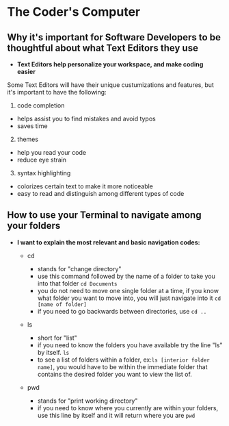 # The Coder's Computer

## Why it's important for Software Developers to be thoughtful about what Text Editors they use 

- **Text Editors help personalize your workspace, and make coding easier**

Some Text Editors will have their unique custumizations and features, but it's important to have the following:
1. code completion 
  - helps assist you to find mistakes and avoid typos
  - saves time
2. themes
  - help you read your code  
  - reduce eye strain
3. syntax highlighting
  - colorizes certain text to make it more noticeable
  - easy to read and distinguish among different types of code
 
 

## How to use your Terminal to navigate among your folders

- **I want to explain the most relevant and basic navigation codes:**
  - cd
    - stands for "change directory"
    - use this command followed by the name of a folder to take you into that folder
    `cd Documents`
    - you do not need to move one single folder at a time, if you know what folder you want to move into, you will just navigate into it
    `cd [name of folder]`
    - if you need to go backwards between directories, use 
    `cd ..`

  - ls
    - short for "list" 
    - if you need to know the folders you have available try the line "ls" by itself.
    `ls`
    - to see a list of folders within a folder, ex:`ls [interior folder name]`, you would have to be within the immediate folder that contains the desired folder you want to view the list of.

  - pwd
    - stands for "print working directory"
    - if you need to know where you currently are within your folders, use this line by itself and it will return where you are
    `pwd`
